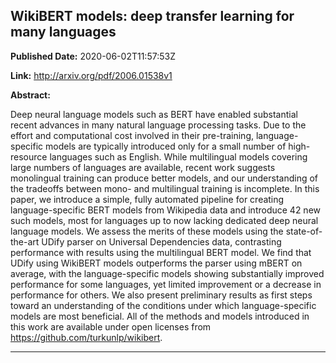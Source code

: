 ## WikiBERT models: deep transfer learning for many languages

**Published Date:** 2020-06-02T11:57:53Z

**Link:** http://arxiv.org/pdf/2006.01538v1

**Abstract:**

  Deep neural language models such as BERT have enabled substantial recent
advances in many natural language processing tasks. Due to the effort and
computational cost involved in their pre-training, language-specific models are
typically introduced only for a small number of high-resource languages such as
English. While multilingual models covering large numbers of languages are
available, recent work suggests monolingual training can produce better models,
and our understanding of the tradeoffs between mono- and multilingual training
is incomplete. In this paper, we introduce a simple, fully automated pipeline
for creating language-specific BERT models from Wikipedia data and introduce 42
new such models, most for languages up to now lacking dedicated deep neural
language models. We assess the merits of these models using the
state-of-the-art UDify parser on Universal Dependencies data, contrasting
performance with results using the multilingual BERT model. We find that UDify
using WikiBERT models outperforms the parser using mBERT on average, with the
language-specific models showing substantially improved performance for some
languages, yet limited improvement or a decrease in performance for others. We
also present preliminary results as first steps toward an understanding of the
conditions under which language-specific models are most beneficial. All of the
methods and models introduced in this work are available under open licenses
from https://github.com/turkunlp/wikibert.


---

